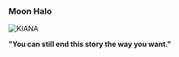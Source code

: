 ### Moon Halo


![KIANA](https://s2.loli.net/2022/01/10/6BQtY3CEm8oPHyZ.jpg)

**"You can still end this story the way you want."**

<!--
**shenlanAZ/shenlanAZ** is a ✨ _special_ ✨ repository because its `README.md` (this file) appears on your GitHub profile.

Here are some ideas to get you started:

- 🔭 I’m currently working on ...
- 🌱 I’m currently learning ...
- 👯 I’m looking to collaborate on ...
- 🤔 I’m looking for help with ...
- 💬 Ask me about ...
- 📫 How to reach me: ...
- 😄 Pronouns: ...
- ⚡ Fun fact: ...
-->
